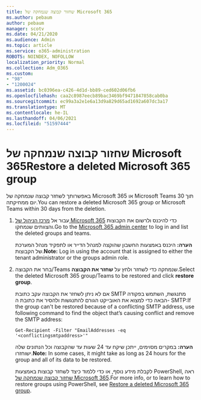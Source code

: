 ```yaml
---
title: שחזור קבוצה שנמחקה של Microsoft 365
ms.author: pebaum
author: pebaum
manager: scotv
ms.date: 04/21/2020
ms.audience: Admin
ms.topic: article
ms.service: o365-administration
ROBOTS: NOINDEX, NOFOLLOW
localization_priority: Normal
ms.collection: Adm_O365
ms.custom:
- "98"
- "1200024"
ms.assetid: bc0396ea-c426-4d1d-bb89-ced602d06fb6
ms.openlocfilehash: caa2c8987eecb89bac3469bf9471847858cab0ba
ms.sourcegitcommit: ec99a3a2e1e6a13d9a829d65ad1692a607dc3a17
ms.translationtype: MT
ms.contentlocale: he-IL
ms.lasthandoff: 04/06/2021
ms.locfileid: "51597444"
---
```

# <a name="restore-a-deleted-microsoft-365-group"></a><span data-ttu-id="4745c-102">שחזור קבוצה שנמחקה של Microsoft 365</span><span class="sxs-lookup"><span data-stu-id="4745c-102">Restore a deleted Microsoft 365 group</span></span>

<span data-ttu-id="4745c-103">באפשרותך לשחזר קבוצה שנמחקה של Microsoft 365 או Microsoft Teams תוך 30 יום ממחיקתה.</span><span class="sxs-lookup"><span data-stu-id="4745c-103">You can restore a deleted Microsoft 365 group or Microsoft Teams within 30 days from the deletion.</span></span>

1. <span data-ttu-id="4745c-104">עבור אל [מרכז הניהול של Microsoft 365](https://aka.ms/RestoreDeletedGroup) כדי להיכנס ולרשום את הקבוצות והצוותים שנמחקו.</span><span class="sxs-lookup"><span data-stu-id="4745c-104">Go to the [Microsoft 365 admin center](https://aka.ms/RestoreDeletedGroup) to log in and list the deleted groups and teams.</span></span>

    <span data-ttu-id="4745c-105">**הערה:** היכנס באמצעות החשבון שהוקצה למנהל הדייר או לתפקיד מנהל המערכת של הקבוצות.</span><span class="sxs-lookup"><span data-stu-id="4745c-105">**Note:** Log in using the account that is assigned to either the tenant administrator or the groups admin role.</span></span>

1. <span data-ttu-id="4745c-106">בחר את הקבוצה/Teams שנמחקה כדי לשחזר ולחץ על **שחזר את הקבוצה**.</span><span class="sxs-lookup"><span data-stu-id="4745c-106">Select the deleted Microsoft 365 group/Teams to be restored and click **restore group**.</span></span>

    <span data-ttu-id="4745c-107">אם לא ניתן לשחזר את הקבוצה עקב כתובת SMTP מתנגשת, השתמש בפקודה הבאה כדי למצוא את האובייקט הגורם להתנגשות ולהסיר את כתובת ה- SMTP:</span><span class="sxs-lookup"><span data-stu-id="4745c-107">If the group can't be restored because of a conflicting SMTP address, use following command to find the object that’s causing conflict and remove the SMTP address:</span></span>

    `Get-Recipient -Filter "EmailAddresses -eq '<conflictingsmtpaddress>'"`

    <span data-ttu-id="4745c-108">**הערה:** במקרים מסוימים, ייתכן שיקח עד 24 שעות עד שהקבוצה וכל הנתונים שלה ישוחזרו.</span><span class="sxs-lookup"><span data-stu-id="4745c-108">**Note:** In some cases, it might take as long as 24 hours for the group and all of its data to be restored.</span></span>

    <span data-ttu-id="4745c-109">לקבלת מידע נוסף, או כדי ללמוד כיצד לשחזר קבוצות באמצעות PowerShell, ראה [שחזור קבוצה שנמחקה של Microsoft 365](https://go.microsoft.com/fwlink/?linkid=867802).</span><span class="sxs-lookup"><span data-stu-id="4745c-109">For more info, or to learn how to restore groups using PowerShell, see [Restore a deleted Microsoft 365 group](https://go.microsoft.com/fwlink/?linkid=867802).</span></span>